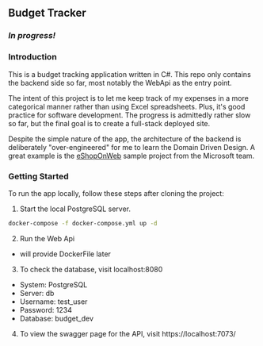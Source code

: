 ## Budget Tracker

### *In progress!*

### Introduction

This is a budget tracking application written 
in C#. This repo only contains the backend side
so far, most notably the WebApi as the entry point.

The intent of this project is to let me keep 
track of my expenses in a more categorical manner
rather than using Excel spreadsheets. Plus, it's
good practice for software development. The progress
is admittedly rather slow so far, but the final goal
is to create a full-stack deployed site.

Despite the simple nature of the app, the 
architecture of the backend is deliberately 
"over-engineered" for me to learn the Domain Driven
Design. A great example is the 
[eShopOnWeb](https://github.com/dotnet-architecture/eShopOnWeb)
sample project from the Microsoft team.

### Getting Started

To run the app locally, follow these steps 
after cloning the project:

1. Start the local PostgreSQL server.
```bash
docker-compose -f docker-compose.yml up -d
```

2. Run the Web Api
- will provide DockerFile later

3. To check the database, visit localhost:8080
- System: PostgreSQL
- Server: db
- Username: test_user
- Password: 1234
- Database: budget_dev

4. To view the swagger page for the API,
visit https://localhost:7073/ 
